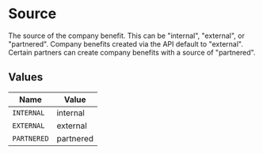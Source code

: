 # Source

The source of the company benefit. This can be "internal", "external", or "partnered". Company benefits created via the API default to "external". Certain partners can create company benefits with a source of "partnered".


## Values

| Name        | Value       |
| ----------- | ----------- |
| `INTERNAL`  | internal    |
| `EXTERNAL`  | external    |
| `PARTNERED` | partnered   |